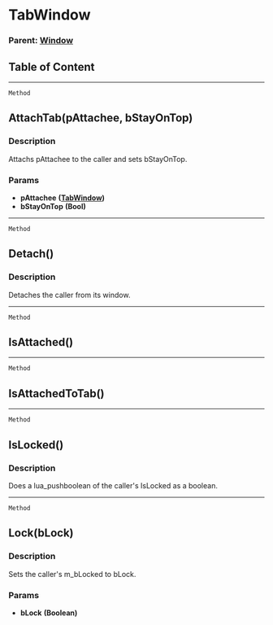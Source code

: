 TabWindow
=========

### Parent: [Window](../WindowControls/Window.md)

Table of Content
---------------- 

<!-- toc -->

------------------------------------------------------------------------

`Method`

AttachTab(pAttachee, bStayOnTop)
--------------------------------

### Description

Attachs pAttachee to the caller and sets bStayOnTop.

### Params

-   **pAttachee** **([TabWindow](../WindowControls/TabWindow.md))**
-   **bStayOnTop** **(Bool)**

------------------------------------------------------------------------

`Method`

Detach()
--------

### Description

Detaches the caller from its window.

------------------------------------------------------------------------

`Method`

IsAttached()
------------

------------------------------------------------------------------------

`Method`

IsAttachedToTab()
-----------------

------------------------------------------------------------------------

`Method`

IsLocked()
----------

### Description

Does a lua\_pushboolean of the caller's IsLocked as a boolean.

------------------------------------------------------------------------

`Method`

Lock(bLock)
-----------

### Description

Sets the caller's m\_bLocked to bLock.

### Params

-   **bLock** **(Boolean)**
